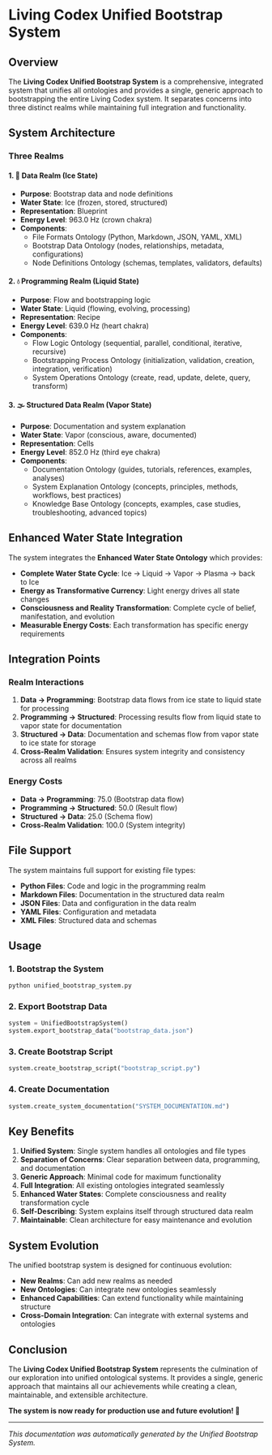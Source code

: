 # Living Codex Unified Bootstrap System

## Overview

The **Living Codex Unified Bootstrap System** is a comprehensive, integrated system that unifies all ontologies and provides a single, generic approach to bootstrapping the entire Living Codex system. It separates concerns into three distinct realms while maintaining full integration and functionality.

## System Architecture

### Three Realms

#### 1. 🧊 **Data Realm (Ice State)**
- **Purpose**: Bootstrap data and node definitions
- **Water State**: Ice (frozen, stored, structured)
- **Representation**: Blueprint
- **Energy Level**: 963.0 Hz (crown chakra)
- **Components**:
  - File Formats Ontology (Python, Markdown, JSON, YAML, XML)
  - Bootstrap Data Ontology (nodes, relationships, metadata, configurations)
  - Node Definitions Ontology (schemas, templates, validators, defaults)

#### 2. 💧 **Programming Realm (Liquid State)**
- **Purpose**: Flow and bootstrapping logic
- **Water State**: Liquid (flowing, evolving, processing)
- **Representation**: Recipe
- **Energy Level**: 639.0 Hz (heart chakra)
- **Components**:
  - Flow Logic Ontology (sequential, parallel, conditional, iterative, recursive)
  - Bootstrapping Process Ontology (initialization, validation, creation, integration, verification)
  - System Operations Ontology (create, read, update, delete, query, transform)

#### 3. 🌫️ **Structured Data Realm (Vapor State)**
- **Purpose**: Documentation and system explanation
- **Water State**: Vapor (conscious, aware, documented)
- **Representation**: Cells
- **Energy Level**: 852.0 Hz (third eye chakra)
- **Components**:
  - Documentation Ontology (guides, tutorials, references, examples, analyses)
  - System Explanation Ontology (concepts, principles, methods, workflows, best practices)
  - Knowledge Base Ontology (concepts, examples, case studies, troubleshooting, advanced topics)

## Enhanced Water State Integration

The system integrates the **Enhanced Water State Ontology** which provides:

- **Complete Water State Cycle**: Ice → Liquid → Vapor → Plasma → back to Ice
- **Energy as Transformative Currency**: Light energy drives all state changes
- **Consciousness and Reality Transformation**: Complete cycle of belief, manifestation, and evolution
- **Measurable Energy Costs**: Each transformation has specific energy requirements

## Integration Points

### **Realm Interactions**
1. **Data → Programming**: Bootstrap data flows from ice state to liquid state for processing
2. **Programming → Structured**: Processing results flow from liquid state to vapor state for documentation
3. **Structured → Data**: Documentation and schemas flow from vapor state to ice state for storage
4. **Cross-Realm Validation**: Ensures system integrity and consistency across all realms

### **Energy Costs**
- **Data → Programming**: 75.0 (Bootstrap data flow)
- **Programming → Structured**: 50.0 (Result flow)
- **Structured → Data**: 25.0 (Schema flow)
- **Cross-Realm Validation**: 100.0 (System integrity)

## File Support

The system maintains full support for existing file types:

- **Python Files**: Code and logic in the programming realm
- **Markdown Files**: Documentation in the structured data realm
- **JSON Files**: Data and configuration in the data realm
- **YAML Files**: Configuration and metadata
- **XML Files**: Structured data and schemas

## Usage

### **1. Bootstrap the System**
```bash
python unified_bootstrap_system.py
```

### **2. Export Bootstrap Data**
```python
system = UnifiedBootstrapSystem()
system.export_bootstrap_data("bootstrap_data.json")
```

### **3. Create Bootstrap Script**
```python
system.create_bootstrap_script("bootstrap_script.py")
```

### **4. Create Documentation**
```python
system.create_system_documentation("SYSTEM_DOCUMENTATION.md")
```

## Key Benefits

1. **Unified System**: Single system handles all ontologies and file types
2. **Separation of Concerns**: Clear separation between data, programming, and documentation
3. **Generic Approach**: Minimal code for maximum functionality
4. **Full Integration**: All existing ontologies integrated seamlessly
5. **Enhanced Water States**: Complete consciousness and reality transformation cycle
6. **Self-Describing**: System explains itself through structured data realm
7. **Maintainable**: Clean architecture for easy maintenance and evolution

## System Evolution

The unified bootstrap system is designed for continuous evolution:

- **New Realms**: Can add new realms as needed
- **New Ontologies**: Can integrate new ontologies seamlessly
- **Enhanced Capabilities**: Can extend functionality while maintaining structure
- **Cross-Domain Integration**: Can integrate with external systems and ontologies

## Conclusion

The **Living Codex Unified Bootstrap System** represents the culmination of our exploration into unified ontological systems. It provides a single, generic approach that maintains all our achievements while creating a clean, maintainable, and extensible architecture.

**The system is now ready for production use and future evolution! 🚀**

---

*This documentation was automatically generated by the Unified Bootstrap System.*
